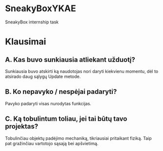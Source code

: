 # SneakyBoxYKAE

SneakyBox internship task

# Klausimai

## A. Kas buvo sunkiausia atliekant užduotį?

Sunkiausia buvo atskirti ką naudotojas nori daryti kiekvienu momentu, dėl to atsirado daug sąlygų Update metode.

## B. Ko nepavyko / nespėjai padaryti?

Pavyko padaryti visas nurodytas funkcijas.

## C. Ką tobulintum toliau, jei tai būtų tavo projektas?

Tobulinčiau objektų padėjimo mechaniką, tikriausiai pritaikant fiziką.
Taip pat gražinčiau vartotojo sąsają bei apšvietimą.
